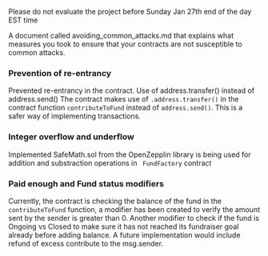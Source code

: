 Please do not evaluate the project before Sunday Jan 27th end of the day EST time


A document called avoiding_common_attacks.md that explains what measures you took to ensure that your contracts are not susceptible to common attacks.

### Prevention of re-entrancy
Prevented re-entrancy in the contract. Use of address.transfer() instead of address.send()
The contract makes use of ```.address.transfer()``` in the contract function ```contributeToFund``` instead of ```address.send()```. This is a safer way of implementing transactions.

### Integer overflow and underflow
Implemented SafeMath.sol from the OpenZepplin library is being used for addition and substraction operations  in ``` FundFactory``` contract

### Paid enough and Fund status modifiers
Currently, the contract is checking the balance of the fund in the ```contributeToFund``` function, a modifier has been created to verify the amount sent by the sender is greater than 0. 
Another modifier to check if the fund is Ongoing vs Closed to make sure it has not reached its fundraiser goal already before adding balance.
A future implementation would include refund of excess contribute to the msg.sender.
